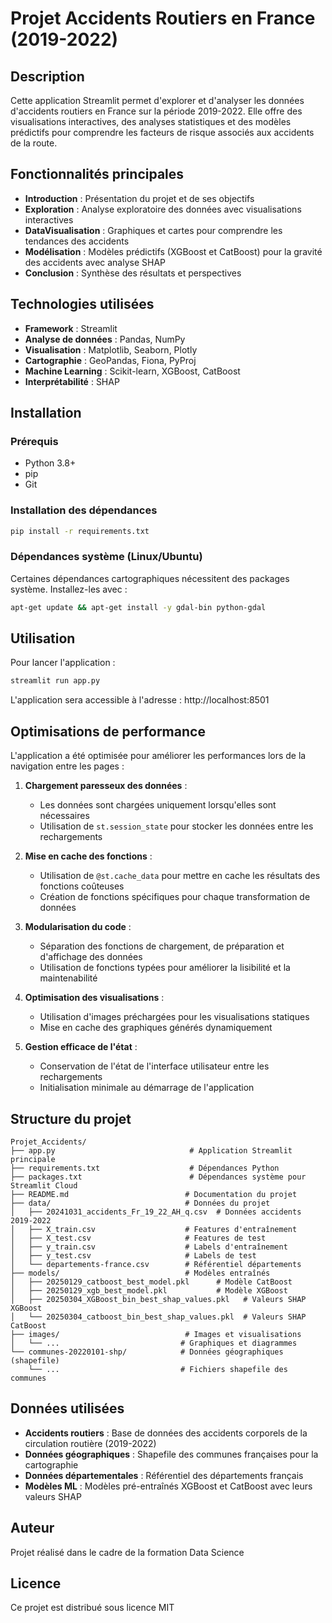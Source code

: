 # Projet Accidents Routiers en France (2019-2022)

## Description
Cette application Streamlit permet d'explorer et d'analyser les données d'accidents routiers en France sur la période 2019-2022. Elle offre des visualisations interactives, des analyses statistiques et des modèles prédictifs pour comprendre les facteurs de risque associés aux accidents de la route.

## Fonctionnalités principales
- **Introduction** : Présentation du projet et de ses objectifs
- **Exploration** : Analyse exploratoire des données avec visualisations interactives
- **DataVisualisation** : Graphiques et cartes pour comprendre les tendances des accidents
- **Modélisation** : Modèles prédictifs (XGBoost et CatBoost) pour la gravité des accidents avec analyse SHAP
- **Conclusion** : Synthèse des résultats et perspectives

## Technologies utilisées
- **Framework** : Streamlit
- **Analyse de données** : Pandas, NumPy
- **Visualisation** : Matplotlib, Seaborn, Plotly
- **Cartographie** : GeoPandas, Fiona, PyProj
- **Machine Learning** : Scikit-learn, XGBoost, CatBoost
- **Interprétabilité** : SHAP

## Installation

### Prérequis
- Python 3.8+
- pip
- Git

### Installation des dépendances
```bash
pip install -r requirements.txt
```

### Dépendances système (Linux/Ubuntu)
Certaines dépendances cartographiques nécessitent des packages système. Installez-les avec :
```bash
apt-get update && apt-get install -y gdal-bin python-gdal
```

## Utilisation
Pour lancer l'application :
```bash
streamlit run app.py
```

L'application sera accessible à l'adresse : http://localhost:8501

## Optimisations de performance

L'application a été optimisée pour améliorer les performances lors de la navigation entre les pages :

1. **Chargement paresseux des données** :
   - Les données sont chargées uniquement lorsqu'elles sont nécessaires
   - Utilisation de `st.session_state` pour stocker les données entre les rechargements

2. **Mise en cache des fonctions** :
   - Utilisation de `@st.cache_data` pour mettre en cache les résultats des fonctions coûteuses
   - Création de fonctions spécifiques pour chaque transformation de données

3. **Modularisation du code** :
   - Séparation des fonctions de chargement, de préparation et d'affichage des données
   - Utilisation de fonctions typées pour améliorer la lisibilité et la maintenabilité

4. **Optimisation des visualisations** :
   - Utilisation d'images préchargées pour les visualisations statiques
   - Mise en cache des graphiques générés dynamiquement

5. **Gestion efficace de l'état** :
   - Conservation de l'état de l'interface utilisateur entre les rechargements
   - Initialisation minimale au démarrage de l'application

## Structure du projet

```
Projet_Accidents/
├── app.py                              # Application Streamlit principale
├── requirements.txt                    # Dépendances Python
├── packages.txt                        # Dépendances système pour Streamlit Cloud
├── README.md                          # Documentation du projet
├── data/                              # Données du projet
│   ├── 20241031_accidents_Fr_19_22_AH_q.csv  # Données accidents 2019-2022
│   ├── X_train.csv                    # Features d'entraînement
│   ├── X_test.csv                     # Features de test
│   ├── y_train.csv                    # Labels d'entraînement
│   ├── y_test.csv                     # Labels de test
│   └── departements-france.csv        # Référentiel départements
├── models/                            # Modèles entraînés
│   ├── 20250129_catboost_best_model.pkl      # Modèle CatBoost
│   ├── 20250129_xgb_best_model.pkl           # Modèle XGBoost
│   ├── 20250304_XGBoost_bin_best_shap_values.pkl   # Valeurs SHAP XGBoost
│   └── 20250304_catboost_bin_best_shap_values.pkl  # Valeurs SHAP CatBoost
├── images/                            # Images et visualisations
│   └── ...                           # Graphiques et diagrammes
└── communes-20220101-shp/            # Données géographiques (shapefile)
    └── ...                           # Fichiers shapefile des communes

```

## Données utilisées

- **Accidents routiers** : Base de données des accidents corporels de la circulation routière (2019-2022)
- **Données géographiques** : Shapefile des communes françaises pour la cartographie
- **Données départementales** : Référentiel des départements français
- **Modèles ML** : Modèles pré-entraînés XGBoost et CatBoost avec leurs valeurs SHAP

## Auteur
Projet réalisé dans le cadre de la formation Data Science

## Licence
Ce projet est distribué sous licence MIT 